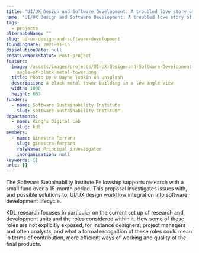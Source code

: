 ```yaml
---
title: "UI/UX Design and Software Development: A troubled love story of integration"
name: "UI/UX Design and Software Development: A troubled love story of integration"
tags:
  - projects
alternateName: ""
slug: ui-ux-design-and-software-development
foundingDate: 2021-01-16
dissolutionDate: null
creativeWorkStatus: Post-project
feature:
  image: /assets/images/projects/UI-UX-Design-and-Software-Development--low
    angle-of-black metal-tower.png
  title: Photo by © Dayne Topkin on Unsplash
  description: A black metal tower building in a low angle view
  width: 1000
  height: 667
funders:
  - name: Software Sustainability Institute
    slug: software-sustainability-institute
departments:
  - name: King's Digital Lab
    slug: kdl
members:
  - name: Ginestra Ferraro
    slug: ginestra-ferraro
    roleName: Principal investigator
    inOrganisation: null
keywords: []
urls: []
---
```


The Software Sustainability Institute Fellowship supports research with a small fund over a 15-month period. This proposal investigates issues with, and possible solutions to, UI/UX design workflow integration into software development lifecycle.

KDL research focuses in particular on the current set up of research and development units and the roles considered within it. How some of these roles are not explicitly exposed, for instance designers, project managers and often analysts, and what a formal recognition of these roles could mean in terms of contribution, more efficient ways of working and quality of the final products.
